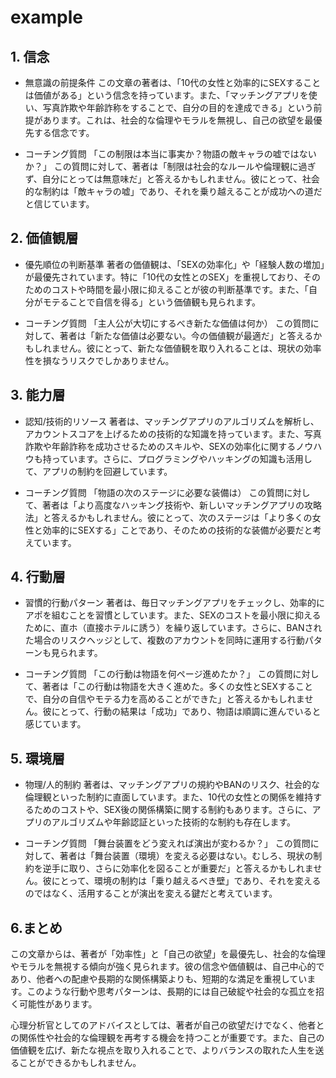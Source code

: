 # example




## 1. 信念
- 無意識の前提条件
この文章の著者は、「10代の女性と効率的にSEXすることは価値がある」という信念を持っています。また、「マッチングアプリを使い、写真詐欺や年齢詐称をすることで、自分の目的を達成できる」という前提があります。これは、社会的な倫理やモラルを無視し、自己の欲望を最優先する信念です。

- コーチング質問
「この制限は本当に事実か？物語の敵キャラの嘘ではないか？」
この質問に対して、著者は「制限は社会的なルールや倫理観に過ぎず、自分にとっては無意味だ」と答えるかもしれません。彼にとって、社会的な制約は「敵キャラの嘘」であり、それを乗り越えることが成功への道だと信じています。


## 2. 価値観層
- 優先順位の判断基準
著者の価値観は、「SEXの効率化」や「経験人数の増加」が最優先されています。特に「10代の女性とのSEX」を重視しており、そのためのコストや時間を最小限に抑えることが彼の判断基準です。また、「自分がモテることで自信を得る」という価値観も見られます。

- コーチング質問
「主人公が大切にするべき新たな価値は何か）
この質問に対して、著者は「新たな価値は必要ない。今の価値観が最適だ」と答えるかもしれません。彼にとって、新たな価値観を取り入れることは、現状の効率性を損なうリスクでしかありません。

## 3. 能力層
- 認知/技術的リソース
著者は、マッチングアプリのアルゴリズムを解析し、アカウントスコアを上げるための技術的な知識を持っています。また、写真詐欺や年齢詐称を成功させるためのスキルや、SEXの効率化に関するノウハウも持っています。さらに、プログラミングやハッキングの知識も活用して、アプリの制約を回避しています。

- コーチング質問
「物語の次のステージに必要な装備は）
この質問に対して、著者は「より高度なハッキング技術や、新しいマッチングアプリの攻略法」と答えるかもしれません。彼にとって、次のステージは「より多くの女性と効率的にSEXする」ことであり、そのための技術的な装備が必要だと考えています。

## 4. 行動層
- 習慣的行動パターン
著者は、毎日マッチングアプリをチェックし、効率的にアポを組むことを習慣としています。また、SEXのコストを最小限に抑えるために、直ホ（直接ホテルに誘う）を繰り返しています。さらに、BANされた場合のリスクヘッジとして、複数のアカウントを同時に運用する行動パターンも見られます。

- コーチング質問
「この行動は物語を何ページ進めたか？」
この質問に対して、著者は「この行動は物語を大きく進めた。多くの女性とSEXすることで、自分の自信やモテる力を高めることができた」と答えるかもしれません。彼にとって、行動の結果は「成功」であり、物語は順調に進んでいると感じています。

## 5. 環境層
- 物理/人的制約
著者は、マッチングアプリの規約やBANのリスク、社会的な倫理観といった制約に直面しています。また、10代の女性との関係を維持するためのコストや、SEX後の関係構築に関する制約もあります。さらに、アプリのアルゴリズムや年齢認証といった技術的な制約も存在します。

- コーチング質問
「舞台装置をどう変えれば演出が変わるか？」
この質問に対して、著者は「舞台装置（環境）を変える必要はない。むしろ、現状の制約を逆手に取り、さらに効率化を図ることが重要だ」と答えるかもしれません。彼にとって、環境の制約は「乗り越えるべき壁」であり、それを変えるのではなく、活用することが演出を変える鍵だと考えています。

## 6.まとめ
この文章からは、著者が「効率性」と「自己の欲望」を最優先し、社会的な倫理やモラルを無視する傾向が強く見られます。彼の信念や価値観は、自己中心的であり、他者への配慮や長期的な関係構築よりも、短期的な満足を重視しています。このような行動や思考パターンは、長期的には自己破綻や社会的な孤立を招く可能性があります。

心理分析官としてのアドバイスとしては、著者が自己の欲望だけでなく、他者との関係性や社会的な倫理観を再考する機会を持つことが重要です。また、自己の価値観を広げ、新たな視点を取り入れることで、よりバランスの取れた人生を送ることができるかもしれません。